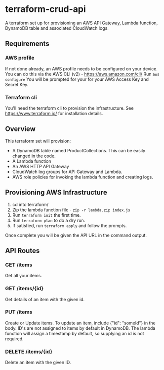 # terraform-crud-api

A terraform set up for provisioning an AWS API Gateway, Lambda function, DynamoDB table and associated CloudWatch logs.

## Requirements

### AWS profile

If not done already, an AWS profile needs to be configured on your device. You can do this via the AWS CLI (v2) - https://aws.amazon.com/cli/
Run `aws configure`
You will be prompted for your for your AWS Access Key and Secret Key.

### Terraform cli

You'll need the terraform cli to provision the infrastructure.
See https://www.terraform.io/ for installation details.

## Overview

This terraform set will provision:

- A DynamoDB table named ProductCollections. This can be easily changed in the code.
- A Lambda function
- An AWS HTTP API Gateway
- CloudWatch log groups for API Gateway and Lambda.
- AWS role policies for invoking the lambda function and creating logs.

## Provisioning AWS Infrastructure

1. cd into terraform/
2. Zip the lambda function file - `zip -r lambda.zip index.js `
3. Run `terraform init` the first time.
4. Run `terraform plan` to do a dry run.
5. If satisfied, run `terraform apply` and follow the prompts.

Once complete you will be given the API URL in the command output.

## API Routes

### GET /items

Get all your items.

### GET /items/{id}

Get details of an item with the given id.

### PUT /items

Create or Update items. To update an item, include {"id": "someId"} in the body.
ID's are not assigned to items by default in DynamoDB. The lambda function will assign a timestamp by default, so supplying an id is not required.

### DELETE /items/{id}

Delete an item with the given ID.
